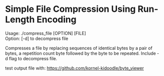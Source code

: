 # Simple File Compression Using Run-Length Encoding

Usage: ./compress_file [OPTION] [FILE]  
Option: [-d] to decompress file

Compresses a file by replacing sequences of identical bytes
by a pair of bytes, a repetition count byte followed by
the byte to be repeated. Include -d flag to decompress file.

test output file with: https://github.com/kornel-kidoodle/byte_viewer